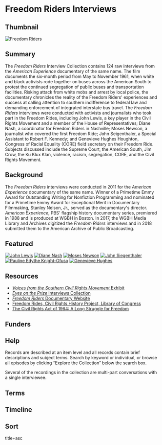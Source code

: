 # Freedom Riders Interviews

## Thumbnail

![Freedom Riders](https://s3.amazonaws.com/americanarchive.org/special-collections/AX0004_Freedom_Riders.jpg "Freedom Riders")

## Summary

The <em>Freedom Riders</em> Interview Collection contains 124 raw interviews from the <em>American Experience</em> documentary of the same name. The film documents the six-month period from May to November 1961, when white and black activists rode together on buses across the American South to protest the continued segregation of public buses and transportation facilities. Risking attack from white mobs and arrest by local police, the documentary chronicles the reality of the Freedom Riders' experiences and success at calling attention to southern indifference to federal law and demanding enforcement of integrated interstate bus travel. The <em>Freedom Riders</em> interviews were conducted with activists and journalists who took part in the Freedom Rides, including John Lewis, a key player in the Civil Rights Movement and a member of the House of Representatives; Diane Nash, a coordinator for Freedom Riders in Nashville; Moses Newson, a journalist who covered the first Freedom Ride; John Seigenthaler, a Special Assistant to Robert F. Kennedy; and Genevieve Hughes Houghton, Congress of Racial Equality (CORE) field secretary on their Freedom Ride. Subjects discussed include the Supreme Court, the American South, Jim Crow, the Ku Klux Klan, violence, racism, segregation, CORE, and the Civil Rights Movement.

## Background

The <em>Freedom Riders</em> interviews were conducted in 2011 for the <em>American Experience</em> documentary of the same name. Winner of a Primetime Emmy Award for Outstanding Writing for Nonfiction Programming and nominated for a Primetime Emmy Award for Exceptional Merit in Documentary Filmmaking, Stanley Nelson, Jr., served as the documentary's director. <em>American Experience</em>, PBS' flagship history documentary series, premiered in 1988 and is produced at WGBH in Boston. In 2017, the WGBH Media Library and Archives digitized the <em>Freedom Riders</em> interviews and in 2018 submitted them to the American Archive of Public Broadcasting.

## Featured

[![John Lewis](https://s3.amazonaws.com/americanarchive.org/special-collections/cpb-aacip_15-tx3513w36f.jpg)](/catalog/cpb-aacip_15-tx3513w36f)
[![Diane Nash](https://s3.amazonaws.com/americanarchive.org/special-collections/cpb-aacip_15-2f7jq0tn9b.jpg)](/catalog/cpb-aacip_15-2f7jq0tn9b)
[![Moses Newson](https://s3.amazonaws.com/americanarchive.org/special-collections/cpb-aacip_15-b27pn8zb5z.jpg)](/catalog/cpb-aacip_15-b27pn8zb5z)
[![John Siegenthaler](https://s3.amazonaws.com/americanarchive.org/special-collections/cpb-aacip_15-mc8rb6x31v.jpg)](/catalog/cpb-aacip_15-mc8rb6x31v)
[![Pauline Edythe Knight-Ofuso](https://s3.amazonaws.com/americanarchive.org/special-collections/cpb-aacip_15-gt5fb4xm7n.jpg)](/catalog/cpb-aacip_15-gt5fb4xm7n)
[![Genevieve Hughes](https://s3.amazonaws.com/americanarchive.org/special-collections/cpb-aacip_15-jd4pk08218.jpg)](/catalog/cpb-aacip_15-jd4pk08218)

## Resources

- [<em>Voices from the Southern Civil Rights Movement</em> Exhibit](http://americanarchive.org/exhibits/civil-rights)
- [<em>Eyes on the Prize</em> Interviews Collection](http://americanarchive.org/special_collections/eotp-i-interviews)
- [<em>Freedom Riders</em> Documentary Website](http://www.pbs.org/wgbh/americanexperience/films/freedomriders/)
- [Freedom Rides, Civil Rights History Project, Library of Congress](https://www.loc.gov/collections/civil-rights-history-project/?fa=subject%3Afreedom+rides)
- [The Civil Rights Act of 1964: A Long Struggle for Freedom](https://www.loc.gov/exhibits/civil-rights-act/index.html)

## Funders

## Help

Records are described at an item level and all records contain brief descriptions and subject terms. Search by keyword or individual, or browse all episodes by clicking “Explore the Collection” below the search box.

Several of the recordings in the collection are multi-part conversations with a single interviewee.

## Terms


## Timeline



## Sort

title+asc

